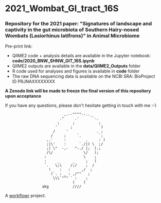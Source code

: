 # 2021_Wombat_GI_tract_16S

### Repository for the 2021 paper: "Signatures of landscape and captivity in the gut microbiota of Southern Hairy-nosed Wombats (Lasiorhinus latifrons)" in Animal Microbiome

Pre-print link: 

- QIIME2 code + analysis details are available in the Jupyter notebook: **code/2020_BNW_SHNW_GIT_16S.ipynb**
- QIIME2 outputs are available in the **data/QIIME2_Outputs** folder
- R code used for analyses and figures is available in **code** folder
- The raw DNA sequencing data is available on the NCBI SRA: BioProject ID PRJNAXXXXXXXX

**A Zenodo link will be made to freeze the final version of this repository upon acceptance**

If you have any questions, please don't hesitate getting in touch with me :-)


                               ,.--""""--.._
                             ."     .'      `-.
                            ;      ;           ;
                           '      ;             )
                          /     '             . ;
                         /     ;     `.        `;
                       ,.'     :         .     : )
                       ;|\'    :      `./|) \  ;/
                       ;| \"  -,-   "-./ |;  ).;
                       /\/              \/   );
                      :                 \    ;
                      :     _      _     ;   )
                      `.   \;\    /;/    ;  /
                        !    :   :     ,/  ;
                         (`. : _ : ,/""   ;
                          \\\`"^" ` :    ;
                                   (    )
                     akg           ////






A [workflowr][] project.

[workflowr]: https://github.com/jdblischak/workflowr
